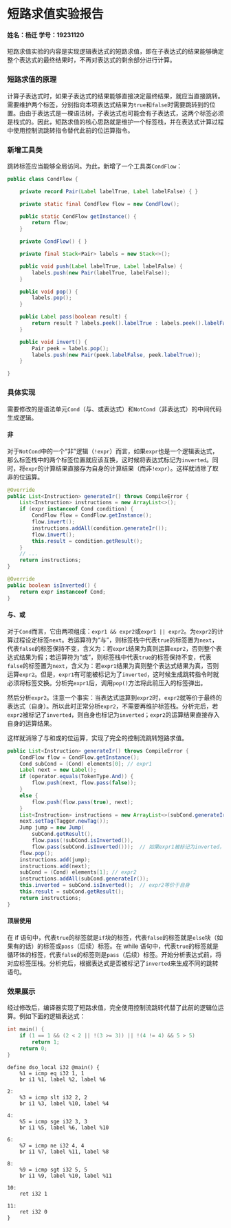# 短路求值实验报告

#### 姓名：杨迁		学号：19231120



短路求值实验的内容是实现逻辑表达式的短路求值，即在子表达式的结果能够确定整个表达式的最终结果时，不再对表达式的剩余部分进行计算。

### 短路求值的原理

计算子表达式时，如果子表达式的结果能够直接决定最终结果，就应当直接跳转。需要维护两个标签，分别指向本项表达式结果为`true`和`false`时需要跳转到的位置。由由于表达式是一棵语法树，子表达式也可能会有子表达式，这两个标签必须是栈式的。因此，短路求值的核心思路就是维护一个标签栈，并在表达式计算过程中使用控制流跳转指令替代此前的位运算指令。

### 新增工具类

跳转标签应当能够全局访问。为此，新增了一个工具类`CondFlow`：

```java
public class CondFlow {

    private record Pair(Label labelTrue, Label labelFalse) { }

    private static final CondFlow flow = new CondFlow();

    public static CondFlow getInstance() {
        return flow;
    }

    private CondFlow() { }

    private final Stack<Pair> labels = new Stack<>();

    public void push(Label labelTrue, Label labelFalse) {
        labels.push(new Pair(labelTrue, labelFalse));
    }

    public void pop() {
        labels.pop();
    }

    public Label pass(boolean result) {
        return result ? labels.peek().labelTrue : labels.peek().labelFalse;
    }

    public void invert() {
        Pair peek = labels.pop();
        labels.push(new Pair(peek.labelFalse, peek.labelTrue));
    }

}
```

### 具体实现

需要修改的是语法单元`Cond`（与、或表达式）和`NotCond`（非表达式）的中间代码生成逻辑。

#### 非

对于`NotCond`中的一个“非”逻辑（`!expr`）而言，如果`expr`也是一个逻辑表达式，那么标签栈中的两个标签位置就应该互换，这时候将表达式标记为`inverted`。同时，将`expr`的计算结果直接存为自身的计算结果（而非`!expr`）。这样就消除了取非的位运算。

```java
@Override
public List<Instruction> generateIr() throws CompileError {
    List<Instruction> instructions = new ArrayList<>();
    if (expr instanceof Cond condition) {
        CondFlow flow = CondFlow.getInstance();
        flow.invert();
        instructions.addAll(condition.generateIr());
        flow.invert();
        this.result = condition.getResult();
    }
    // ...
    return instructions;
}

@Override
public boolean isInverted() {
    return expr instanceof Cond;
}
```

#### 与、或

对于`Cond`而言，它由两项组成：`expr1 && expr2`或`expr1 || expr2`。为`expr2`的计算过程设定标签`next`。若运算符为“与”，则标签栈中代表`true`的标签置为`next`，代表`false`的标签保持不变，含义为：若`expr1`结果为真则运算`expr2`，否则整个表达式结果为假；若运算符为“或”，则标签栈中代表`true`的标签保持不变，代表`false`的标签置为`next`，含义为：若`expr1`结果为真则整个表达式结果为真，否则运算`expr2`。但是，`expr1`有可能被标记为了`inverted`，这时候生成跳转指令时就必须将标签交换。分析完`expr1`后，调用`pop()`方法将此前压入的标签弹出。

然后分析`expr2`。注意一个事实：当表达式运算到`expr2`时，`expr2`就等价于最终的表达式（自身）。所以此时正常分析`expr2`，不需要再维护标签栈。分析完后，若`expr2`被标记了`inverted`，则自身也标记为`inverted`；`expr2`的运算结果直接存入自身的运算结果。

这样就消除了与和或的位运算，实现了完全的控制流跳转短路求值。

```java
public List<Instruction> generateIr() throws CompileError {
    CondFlow flow = CondFlow.getInstance();
    Cond subCond = (Cond) elements[0]; // expr1
    Label next = new Label();
    if (operator.equals(TokenType.And)) {
        flow.push(next, flow.pass(false));
    }
    else {
        flow.push(flow.pass(true), next);
    }
    List<Instruction> instructions = new ArrayList<>(subCond.generateIr());
    next.setTag(Tagger.newTag());
    Jump jump = new Jump(
        subCond.getResult(),
        flow.pass(!subCond.isInverted()),
        flow.pass(subCond.isInverted()));  // 如果expr1被标记为inverted，跳转指令要反转
    flow.pop();
    instructions.add(jump);
    instructions.add(next);
    subCond = (Cond) elements[1]; // expr2
    instructions.addAll(subCond.generateIr());
    this.inverted = subCond.isInverted();  // expr2等价于自身
    this.result = subCond.getResult();
    return instructions;
}
```

#### 顶层使用

在 if 语句中，代表`true`的标签就是`if`块的标签，代表`false`的标签就是`else`块（如果有的话）的标签或`pass`（后续）标签。在 while 语句中，代表`true`的标签就是循环体的标签，代表`false`的标签则是`pass`（后续）标签。开始分析表达式前，将对应标签压栈。分析完后，根据表达式是否被标记了`inverted`来生成不同的跳转语句。

### 效果展示

经过修改后，编译器实现了短路求值，完全使用控制流跳转代替了此前的逻辑位运算。例如下面的逻辑表达式：

```c
int main() {
    if (1 == 1 && (2 < 2 || !(3 >= 3)) || !(4 != 4) && 5 > 5)
        return 1;
    return 0;
}
```

```ir
define dso_local i32 @main() {
    %1 = icmp eq i32 1, 1
    br i1 %1, label %2, label %6
    
2:
    %3 = icmp slt i32 2, 2
    br i1 %3, label %10, label %4
    
4:
    %5 = icmp sge i32 3, 3
    br i1 %5, label %6, label %10
    
6:
    %7 = icmp ne i32 4, 4
    br i1 %7, label %11, label %8
    
8:
    %9 = icmp sgt i32 5, 5
    br i1 %9, label %10, label %11
    
10:
    ret i32 1
    
11:
    ret i32 0
}
```
